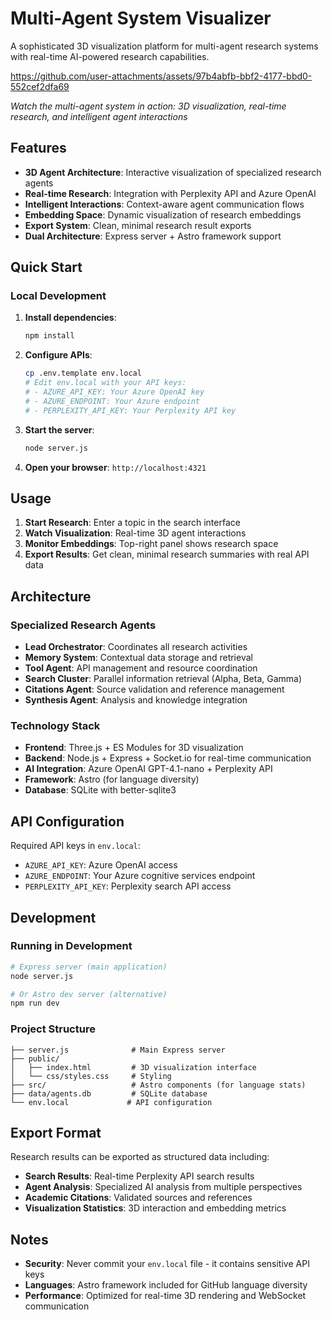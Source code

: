 # Multi-Agent System Visualizer

A sophisticated 3D visualization platform for multi-agent research systems with real-time AI-powered research capabilities.




https://github.com/user-attachments/assets/97b4abfb-bbf2-4177-bbd0-552cef2dfa69

*Watch the multi-agent system in action: 3D visualization, real-time research, and intelligent agent interactions*

## Features

- **3D Agent Architecture**: Interactive visualization of specialized research agents
- **Real-time Research**: Integration with Perplexity API and Azure OpenAI
- **Intelligent Interactions**: Context-aware agent communication flows
- **Embedding Space**: Dynamic visualization of research embeddings
- **Export System**: Clean, minimal research result exports
- **Dual Architecture**: Express server + Astro framework support

## Quick Start

###  Local Development

1. **Install dependencies**:
   ```bash
   npm install
   ```

2. **Configure APIs**:
   ```bash
   cp .env.template env.local
   # Edit env.local with your API keys:
   # - AZURE_API_KEY: Your Azure OpenAI key
   # - AZURE_ENDPOINT: Your Azure endpoint
   # - PERPLEXITY_API_KEY: Your Perplexity API key
   ```

3. **Start the server**:
   ```bash
   node server.js
   ```

4. **Open your browser**: `http://localhost:4321`

## Usage

1. **Start Research**: Enter a topic in the search interface
2. **Watch Visualization**: Real-time 3D agent interactions
3. **Monitor Embeddings**: Top-right panel shows research space
4. **Export Results**: Get clean, minimal research summaries with real API data

## Architecture

### Specialized Research Agents
- **Lead Orchestrator**: Coordinates all research activities
- **Memory System**: Contextual data storage and retrieval  
- **Tool Agent**: API management and resource coordination
- **Search Cluster**: Parallel information retrieval (Alpha, Beta, Gamma)
- **Citations Agent**: Source validation and reference management
- **Synthesis Agent**: Analysis and knowledge integration

### Technology Stack
- **Frontend**: Three.js + ES Modules for 3D visualization
- **Backend**: Node.js + Express + Socket.io for real-time communication
- **AI Integration**: Azure OpenAI GPT-4.1-nano + Perplexity API
- **Framework**: Astro (for language diversity)
- **Database**: SQLite with better-sqlite3

## API Configuration

Required API keys in `env.local`:
- `AZURE_API_KEY`: Azure OpenAI access
- `AZURE_ENDPOINT`: Your Azure cognitive services endpoint  
- `PERPLEXITY_API_KEY`: Perplexity search API access

## Development

### Running in Development
```bash
# Express server (main application)
node server.js

# Or Astro dev server (alternative)
npm run dev
```

### Project Structure
```
├── server.js              # Main Express server
├── public/
│   ├── index.html         # 3D visualization interface
│   └── css/styles.css     # Styling
├── src/                   # Astro components (for language stats)
├── data/agents.db         # SQLite database
└── env.local             # API configuration
```

## Export Format

Research results can be exported as structured data including:
- **Search Results**: Real-time Perplexity API search results
- **Agent Analysis**: Specialized AI analysis from multiple perspectives  
- **Academic Citations**: Validated sources and references
- **Visualization Statistics**: 3D interaction and embedding metrics

## Notes

- **Security**: Never commit your `env.local` file - it contains sensitive API keys
- **Languages**: Astro framework included for GitHub language diversity
- **Performance**: Optimized for real-time 3D rendering and WebSocket communication
